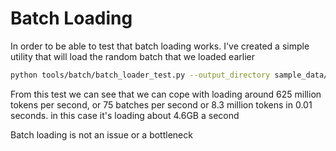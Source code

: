 # Batch Loading
In order to be able to test that batch loading works.
I've created a simple utility that will load the random batch that we loaded earlier

```bash
python tools/batch/batch_loader_test.py --output_directory sample_data/batches/chuk_random/
```

From this test we can see that we can cope with loading around 625 million tokens per second, or 75 batches per second or 8.3 million tokens in 0.01 seconds.  in this case it's loading about 4.6GB a second

Batch loading is not an issue or a bottleneck